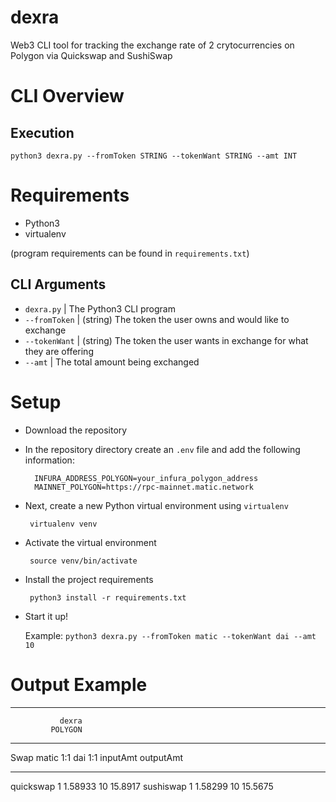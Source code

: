# dexra

Web3 CLI tool for tracking the exchange rate of 2 crytocurrencies on Polygon via Quickswap and SushiSwap


# CLI Overview

## Execution

```python3 dexra.py --fromToken STRING --tokenWant STRING --amt INT```

# Requirements
- Python3
- virtualenv

(program requirements can be found in ```requirements.txt```)

## CLI Arguments
- ```dexra.py```    | The Python3 CLI program
- ```--fromToken``` | (string) The token the user owns and would like to exchange
- ```--tokenWant``` | (string) The token the user wants in exchange for what they are offering
- ```--amt```       | The total amount being exchanged

# Setup
- Download the repository
- In the repository directory create an ```.env``` file and add the following information:
  
  ``` 
    INFURA_ADDRESS_POLYGON=your_infura_polygon_address
    MAINNET_POLYGON=https://rpc-mainnet.matic.network
  ```

- Next, create a new Python virtual environment using ```virtualenv```
  
  ``` virtualenv venv```

- Activate the virtual environment
  
  ``` source venv/bin/activate```

- Install the project requirements
  
  ``` python3 install -r requirements.txt```

- Start it up!

  Example: 
  ```python3 dexra.py --fromToken matic --tokenWant dai --amt 10```

# Output Example
____________________
               dexra
             POLYGON
____________________
Swap         matic 1:1    dai 1:1    inputAmt    outputAmt
---------  -----------  ---------  ----------  -----------
quickswap            1    1.58933          10      15.8917
sushiswap            1    1.58299          10      15.5675
